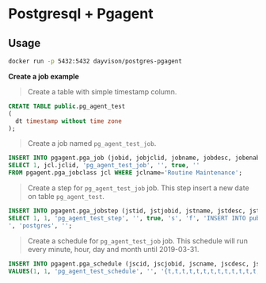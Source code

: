 # Postgresql + Pgagent

## Usage
```bash
docker run -p 5432:5432 dayvison/postgres-pgagent
``` 

**Create a job example**
> Create a table with simple timestamp column.
```sql
CREATE TABLE public.pg_agent_test
(
  dt timestamp without time zone
);
```

> Create a job named `pg_agent_test_job`.
```sql
INSERT INTO pgagent.pga_job (jobid, jobjclid, jobname, jobdesc, jobenabled, jobhostagent)
SELECT 1, jcl.jclid, 'pg_agent_test_job', '', true, ''
FROM pgagent.pga_jobclass jcl WHERE jclname='Routine Maintenance';
```

> Create a step for `pg_agent_test_job` job.
This step insert a new date on table `pg_agent_test`.
```sql
INSERT INTO pgagent.pga_jobstep (jstid, jstjobid, jstname, jstdesc, jstenabled, jstkind, jstonerror, jstcode, jstdbname, jstconnstr)
SELECT 1, 1, 'pg_agent_test_step', '', true, 's', 'f', 'INSERT INTO public.pg_agent_test(dt) VALUES (now());
', 'postgres', '';
```

> Create a schedule for `pg_agent_test_job` job.
This schedule will run every minute, hour, day and month until 2019-03-31.
```sql
INSERT INTO pgagent.pga_schedule (jscid, jscjobid, jscname, jscdesc, jscminutes, jschours, jscweekdays, jscmonthdays, jscmonths, jscenabled, jscstart, jscend)
VALUES(1, 1, 'pg_agent_test_schedule', '', '{t,t,t,t,t,t,t,t,t,t,t,t,t,t,t,t,t,t,t,t,t,t,t,t,t,t,t,t,t,t,t,t,t,t,t,t,t,t,t,t,t,t,t,t,t,t,t,t,t,t,t,t,t,t,t,t,t,t,t,t}', '{t,t,t,t,t,t,t,t,t,t,t,t,t,t,t,t,t,t,t,t,t,t,t,t}', '{t,t,t,t,t,t,t}', '{t,t,t,t,t,t,t,t,t,t,t,t,t,t,t,t,t,t,t,t,t,t,t,t,t,t,t,t,t,t,t,t}', '{t,t,t,t,t,t,t,t,t,t,t,t}', true, '2018-03-28 00:00:00', '2019-03-31 00:00:00');
```

